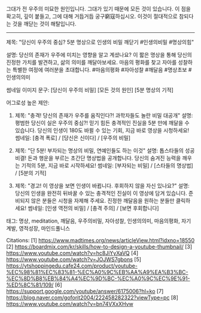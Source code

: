 그대가 전 우주의 미묘한 원인입니다. 그대가 있기 때문에 모든 것이 있습니다. 이 점을 확고히, 깊이 붙들고, 그에 대해 거듭거듭 궁구窮寇하십시오. 이것이 절대적으로 참되다는 것을 깨닫는 것이 해탈입니다.

---

제목: "당신이 우주의 중심? 5분 명상으로 인생의 비밀 깨닫기 #인생의비밀 #명상의힘"

설명: 
당신의 존재가 우주에 미치는 영향을 알고 계셨나요? 이 짧은 명상을 통해 당신의 진정한 가치를 발견하고, 삶의 의미를 깨달아보세요. 마음의 평화를 찾고 자아를 성찰하는 특별한 여정에 여러분을 초대합니다. #마음의평화 #자아성찰 #깨달음 #명상초보 #인생의의미

썸네일 이미지 문구:
[당신이 우주의 비밀]
[모든 것의 원인]
[5분 명상의 기적]

어그로성 높은 제안:

1. 제목: "충격! 당신의 존재가 우주를 움직인다?! 과학자들도 놀란 비밀 대공개"
   설명: 평범한 당신이 실은 우주의 중심?! 믿기 힘든 충격적인 진실을 5분 만에 깨달을 수 있습니다. 당신의 인생이 180도 바뀔 수 있는 기회, 지금 바로 영상을 시청하세요!
   썸네일: [충격 폭로] / [당신은 신이다] / [우주의 비밀]

2. 제목: "단 5분! 부자되는 명상의 비밀, 연예인들도 하는 이것"
   설명: 톱스타들의 성공 비결! 돈과 행운을 부르는 초간단 명상법을 공개합니다. 당신의 숨겨진 능력을 깨우는 기적의 5분, 지금 바로 시작하세요!
   썸네일: [부자되는 비밀] / [스타들의 명상법] / [5분의 기적]

3. 제목: "경고! 이 영상을 보면 인생이 바뀝니다. 후회하지 않을 자신 있나요?"
   설명: 당신의 인생을 완전히 뒤바꿀 수 있는 충격적인 진실이 이 영상에 담겨 있습니다. 준비되지 않은 분들은 시청을 자제해 주세요. 진정한 깨달음을 원하는 분들만 클릭하세요!
   썸네일: [인생 역전의 비밀] / [충격 주의] / [보면 후회합니다]

태그: 명상, meditation, 깨달음, 우주의비밀, 자아성찰, 인생의의미, 마음의평화, 자기계발, 영적성장, 마인드풀니스

Citations:
[1] https://www.madtimes.org/news/articleView.html?idxno=18550
[2] https://boardmix.com/kr/skills/how-to-design-a-youtube-thumbnail/
[3] https://www.youtube.com/watch?v=hc8JiYyXaVQ
[4] https://www.youtube.com/watch?v=JOJWS7gbons
[5] https://ytshoppingedu.cafe24.com/product/youtube-%EC%98%81%EC%83%81-%EC%A0%9C%EB%AA%A9%EA%B3%BC-%EC%8D%B8%EB%84%A4%EC%9D%BC-%EC%A0%9C%EC%9E%91-%ED%8C%81/109/
[6] https://support.google.com/youtube/answer/6175006?hl=ko
[7] https://blog.naver.com/goforit2004/222458282322?viewType=pc
[8] https://www.youtube.com/watch?v=bn74VXxXHvw
